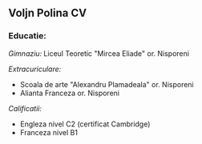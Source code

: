 ## Voljn Polina CV

### Educatie:

*Gimnaziu:* Liceul Teoretic "Mircea Eliade" or. Nisporeni

*Extracuriculare:* 
- Scoala de arte "Alexandru Plamadeala" or. Nisporeni
- Alianta Franceza or. Nisporeni

*Calificatii:*
- Engleza nivel C2 (certificat Cambridge)
- Franceza nivel B1